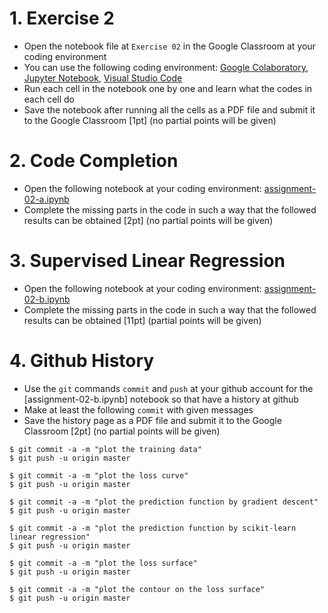 # 1. Exercise 2
- Open the notebook file at `Exercise 02` in the Google Classroom at your coding environment
- You can use the following coding environment: [Google Colaboratory](https://colab.research.google.com), [Jupyter Notebook](https://jupyter.org), [Visual Studio Code](https://code.visualstudio.com)
- Run each cell in the notebook one by one and learn what the codes in each cell do
- Save the notebook after running all the cells as a PDF file and submit it to the Google Classroom [1pt] (no partial points will be given)

# 2. Code Completion
- Open the following notebook at your coding environment: [assignment-02-a.ipynb](https://gitlab.com/byungwoohong/class-2020-2-machinelearningproject/-/blob/master/assignment/02/assignment-02-a.ipynb)
- Complete the missing parts in the code in such a way that the followed results can be obtained [2pt] (no partial points will be given)

# 3. Supervised Linear Regression
- Open the following notebook at your coding environment: [assignment-02-b.ipynb](https://gitlab.com/byungwoohong/class-2020-2-machinelearningproject/-/blob/master/assignment/02/assignment-02-b.ipynb)
- Complete the missing parts in the code in such a way that the followed results can be obtained [11pt] (partial points will be given)

# 4. Github History
- Use the `git` commands `commit` and `push` at your github account for the [assignment-02-b.ipynb] notebook so that have a history at github
- Make at least the following `commit` with given messages 
- Save the history page as a PDF file and submit it to the Google Classroom [2pt] (no partial points will be given)

```console
$ git commit -a -m "plot the training data"
$ git push -u origin master
```

```console
$ git commit -a -m "plot the loss curve"
$ git push -u origin master
```

```console
$ git commit -a -m "plot the prediction function by gradient descent"
$ git push -u origin master
```

```console
$ git commit -a -m "plot the prediction function by scikit-learn linear regression"
$ git push -u origin master
```

```console
$ git commit -a -m "plot the loss surface"
$ git push -u origin master
```

```console
$ git commit -a -m "plot the contour on the loss surface"
$ git push -u origin master
```